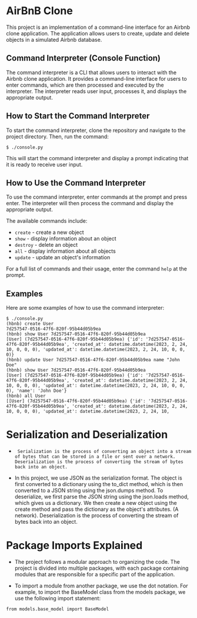 # AirBnB Clone

This project is an implementation of a command-line interface for an Airbnb clone application. The application allows users to create, update and delete objects in a simulated Airbnb database.

## Command Interpreter (Console Function)

The command interpreter is a CLI that allows users to interact with the Airbnb clone application. It provides a command-line interface for users to enter commands, which are then processed and executed by the interpreter. The interpreter reads user input, processes it, and displays the appropriate output.

## How to Start the Command Interpreter

To start the command interpreter, clone the repository and navigate to the project directory. Then, run the command:
```
$ ./console.py
```
This will start the command interpreter and display a prompt indicating that it is ready to receive user input.

## How to Use the Command Interpreter

To use the command interpreter, enter commands at the prompt and press enter. The interpreter will then process the command and display the appropriate output.

The available commands include:

- `create` - create a new object
- `show` - display information about an object
- `destroy` - delete an object
- `all` - display information about all objects
- `update` - update an object's information

For a full list of commands and their usage, enter the command `help` at the prompt.

## Examples

Here are some examples of how to use the command interpreter:
```
$ ./console.py
(hbnb) create User
7d257547-0516-47f6-820f-95b44d05b9ea
(hbnb) show User 7d257547-0516-47f6-820f-95b44d05b9ea
[User] (7d257547-0516-47f6-820f-95b44d05b9ea) {'id': '7d257547-0516-47f6-820f-95b44d05b9ea', 'created_at': datetime.datetime(2023, 2, 24, 10, 0, 0, 0), 'updated_at': datetime.datetime(2023, 2, 24, 10, 0, 0, 0)}
(hbnb) update User 7d257547-0516-47f6-820f-95b44d05b9ea name "John Doe"
(hbnb) show User 7d257547-0516-47f6-820f-95b44d05b9ea
[User] (7d257547-0516-47f6-820f-95b44d05b9ea) {'id': '7d257547-0516-47f6-820f-95b44d05b9ea', 'created_at': datetime.datetime(2023, 2, 24, 10, 0, 0, 0), 'updated_at': datetime.datetime(2023, 2, 24, 10, 0, 0, 0), 'name': 'John Doe'}
(hbnb) all User
[[User] (7d257547-0516-47f6-820f-95b44d05b9ea) {'id': '7d257547-0516-47f6-820f-95b44d05b9ea', 'created_at': datetime.datetime(2023, 2, 24, 10, 0, 0, 0), 'updated_at': datetime.datetime(2023, 2, 24, 10,
```
# Serialization and Deserialization
* ` Serialization is the process of converting an object into a stream of bytes that can be stored in a file or sent over a network. Deserialization is the process of converting the stream of bytes back into an object.`

* In this project, we use JSON as the serialization format. The object is first converted to a dictionary using the to_dict method, which is then converted to a JSON string using the json.dumps method. To deserialize, we first parse the JSON string using the json.loads method, which gives us a dictionary. We then create a new object using the create method and pass the dictionary as the object's attributes. (A network). Deserialization is the process of converting the stream of bytes back into an object.

# Package Imports Explained
* The project follows a modular approach to organizing the code. The project is divided into multiple packages, with each package containing modules that are responsible for a specific part of the application.

* To import a module from another package, we use the dot notation. For example, to import the BaseModel class from the models package, we use the following import statement:

```
from models.base_model import BaseModel
```
